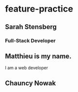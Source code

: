 # feature-practice

## Sarah Stensberg
### Full-Stack Developer

## Matthieu is my name.
I am a web developer

## Chauncy Nowak
